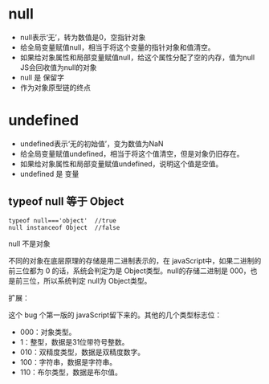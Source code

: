 # null
- null表示‘无’，转为数值是0，空指针对象 
- 给全局变量赋值null，相当于将这个变量的指针对象和值清空。 
- 如果给对象属性和局部变量赋值null，给这个属性分配了空的内存，值为null 
  JS会回收值为null的对象
- null 是 保留字
- 作为对象原型链的终点



# undefined
- undefined表示‘无的初始值’，变为数值为NaN 
- 给全局变量赋值undefined，相当于将这个值清空，但是对象仍旧存在。 
- 如果给对象属性和局部变量赋值undefined，说明这个值是空值。
- undefined 是 变量



## typeof null 等于 Object

```
typeof null==='object'  //true
null instanceof Object  //false
```

null 不是对象

不同的对象在底层原理的存储是用二进制表示的，在 javaScript中，如果二进制的前三位都为 0 的话，系统会判定为是 Object类型。null的存储二进制是 000，也是前三位，所以系统判定 null为 Object类型。

扩展：

这个 bug 个第一版的 javaScript留下来的。其他的几个类型标志位：

- 000：对象类型。
- 1：整型，数据是31位带符号整数。
- 010：双精度类型，数据是双精度数字。
- 100：字符串，数据是字符串。
- 110：布尔类型，数据是布尔值。



